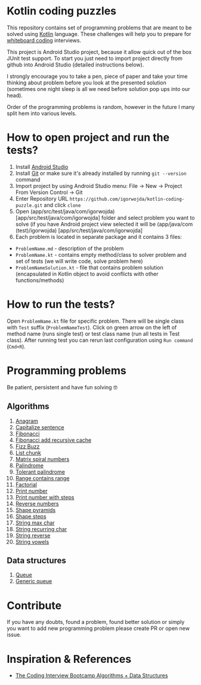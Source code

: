# Kotlin coding puzzles
This repository contains set of programming problems that are meant to be solved using [Kotlin](https://kotlinlang.org/) language. These
challenges will help you to prepare for [whiteboard coding](https://www.quora.com/What-is-whiteboard-coding) interviews.

This project is Android Studio project, because it allow quick out of the box JUnit test support. To start you just need to import project
directly from github into Android Studio (detailed instructions below).

I strongly encourage you to take a pen, piece of paper and take your time thinking about problem before you look at the presented solution
(sometimes one night sleep is all we need before solution pop ups into our head).

Order of the programming problems is random, however in the future I many split hem into various levels.

# How to open project and run the tests?
1. Install [Android Studio](https://developer.android.com/studio/)
1. Install [Git](https://git-scm.com/downloads) or make sure it's already installed by running `git --version` command
2. Import project by using Android Studio menu: File -> New -> Project From Version Control -> Git
3. Enter Repository URL `https://github.com/igorwojda/kotlin-coding-puzzle.git`  and click `clone`
4. Open (app/src/test/java/com/igorwojda) [app/src/test/java/com/igorwojda] folder and select problem you want to solve
 (if you have Android project view selected it will be (app/java/com (test)/igorwojda) [app/src/test/java/com/igorwojda]
5. Each problem is located in separate package and it contains 3 files:
* `ProblemName.md` - description of the problem
* `ProblemName.kt` - contains empty method/class to solver problem and set of tests (we will write code, solve problem here)
* `ProblemNameSolution.kt` - file that contains problem solution (encapsulated in Kotlin object to avoid conflicts with other
functions/methods)

# How to run the tests?
Open `ProblemName.kt` file for specific problem. There will be single class with `Test` suffix (`ProblemNameTest`). Click on green arrow
on the left of method name (runs single test) or test class name (run all tests in Test class). After running test you can rerun last
configuration using `Run command` (`Cmd+R`).

# Programming problems
Be patient, persistent and have fun solving 🤓

## Algorithms
1. [Anagram](app/src/test/java/com/igorwojda/codingpuzzle/anagram)
1. [Capitalize sentence](app/src/test/java/com/igorwojda/codingpuzzle/calitalisesentence)
1. [Fibonacci](app/src/test/java/com/igorwojda/codingpuzzle/fibonacci/classic)
1. [Fibonacci add recursive cache](app/src/test/java/com/igorwojda/codingpuzzle/fibonacci/recursivecache)
1. [Fizz Buzz](app/src/test/java/com/igorwojda/codingpuzzle/fizzbuzz)
1. [List chunk](app/src/test/java/com/igorwojda/codingpuzzle/listchunk)
1. [Matrix spiral numbers](app/src/test/java/com/igorwojda/codingpuzzle/matrix/spiralnumbers)
1. [Palindrome](app/src/test/java/com/igorwojda/codingpuzzle/palindrome/classic)
1. [Tolerant palindrome](app/src/test/java/com/igorwojda/codingpuzzle/palindrome/tolerant)
1. [Range contains range](app/src/test/java/com/igorwojda/codingpuzzle/rangecontainsrange)
1. [Factorial](app/src/test/java/com/igorwojda/codingpuzzle/factorial)
1. [Print number](app/src/test/java/com/igorwojda/codingpuzzle/printnumber/classic)
1. [Print number with steps](app/src/test/java/com/igorwojda/codingpuzzle/printnumber/steps)
1. [Reverse numbers](app/src/test/java/com/igorwojda/codingpuzzle/reverseint)
1. [Shape pyramids](app/src/test/java/com/igorwojda/codingpuzzle/shape/pyramids)
1. [Shape steps](app/src/test/java/com/igorwojda/codingpuzzle/shape/steps)
1. [String max char](app/src/test/java/com/igorwojda/codingpuzzle/string/maxchar)
1. [String recurring char](app/src/test/java/com/igorwojda/codingpuzzle/string/recurringchar)
1. [String reverse](app/src/test/java/com/igorwojda/codingpuzzle/string/reverse)
1. [String vowels](app/src/test/java/com/igorwojda/codingpuzzle/string/vowels)

## Data structures
1. [Queue](app/src/test/java/com/igorwojda/datastructure/queue)
1. [Generic queue](app/src/test/java/com/igorwojda/datastructure/genericqueue)

# Contribute
If you have any doubts, found a problem, found better solution or simply you want to add new programming problem please create PR
or open new issue.

# Inspiration & References
* [The Coding Interview Bootcamp Algorithms + Data Structures](https://www.udemy.com/coding-interview-bootcamp-algorithms-and-data-structure/)
